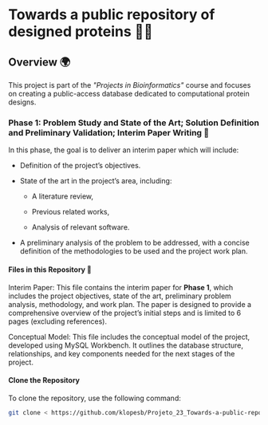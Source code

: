 # Towards a public repository of designed proteins  💾🧬

## Overview 🌍
This project is part of the *"Projects in Bioinformatics"* course and focuses on creating a public-access database dedicated to computational protein designs.

### Phase 1: Problem Study and State of the Art; Solution Definition and Preliminary Validation; Interim Paper Writing 📄

In this phase, the goal is to deliver an interim paper which will include:

* Definition of the project’s objectives.

* State of the art in the project’s area, including:

    * A literature review,

    * Previous related works,

    * Analysis of relevant software.

* A preliminary analysis of the problem to be addressed, with a concise definition of the methodologies to be used and the project work plan.

#### Files in this Repository 📂

Interim Paper: This file contains the interim paper for **Phase 1**, which includes the project objectives, state of the art, preliminary problem analysis, methodology, and work plan. The paper is designed to provide a comprehensive overview of the project’s initial steps and is limited to 6 pages (excluding references).

Conceptual Model: This file includes the conceptual model of the project, developed using MySQL Workbench. It outlines the database structure, relationships, and key components needed for the next stages of the project.


#### Clone the Repository

To clone the repository, use the following command:

```bash
git clone < https://github.com/klopesb/Projeto_23_Towards-a-public-repository-of-designed-proteins.git >